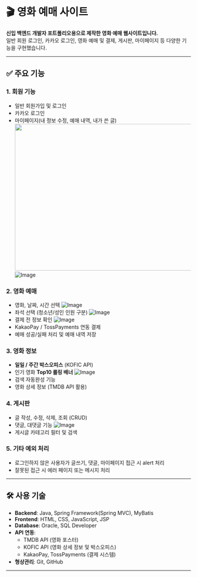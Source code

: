 # 🎬 영화 예매 사이트

**신입 백엔드 개발자 포트폴리오용으로 제작한 영화 예매 웹사이트입니다.**  
일반 회원 로그인, 카카오 로그인, 영화 예매 및 결제, 게시판, 마이페이지 등 다양한 기능을 구현했습니다.

---

## ✅ 주요 기능

### 1. **회원 기능**
- 일반 회원가입 및 로그인
- 카카오 로그인
- 마이페이지(내 정보 수정, 예매 내역, 내가 쓴 글)
  <img src="https://github.com/user-attachments/assets/5f4c286e-ae00-4da9-a495-bb7c64153999" width="1000" height="400">
  ![Image](https://github.com/user-attachments/assets/b87b9974-39df-4f9c-b925-dac34b0dee5f)

### 2. **영화 예매**
- 영화, 날짜, 시간 선택
  ![Image](https://github.com/user-attachments/assets/f3f37939-20e5-43e0-a580-128f7cb824ea)
- 좌석 선택 (청소년/성인 인원 구분)
  ![Image](https://github.com/user-attachments/assets/bdd516d6-32ac-4139-87cc-be1cdbf8313b)
- 결제 전 정보 확인
  ![Image](https://github.com/user-attachments/assets/7c0e1830-9773-4f05-b53c-d530c9042201)
- KakaoPay / TossPayments 연동 결제
- 예매 성공/실패 처리 및 예매 내역 저장

### 3. **영화 정보**
- **일일 / 주간 박스오피스** (KOFIC API)
- 인기 영화 **Top10 롤링 배너**
  ![Image](https://github.com/user-attachments/assets/dddfd085-6515-46e7-8aae-8fb3a6708b03)
- 검색 자동완성 기능
- 영화 상세 정보 (TMDB API 활용)

### 4. **게시판**
- 글 작성, 수정, 삭제, 조회 (CRUD)
- 댓글, 대댓글 기능
  ![Image](https://github.com/user-attachments/assets/385cea66-970f-44eb-a234-c870b2b092c7)
- 게시글 카테고리 필터 및 검색

### 5. **기타 예외 처리**
- 로그인하지 않은 사용자가 글쓰기, 댓글, 마이페이지 접근 시 alert 처리
- 잘못된 접근 시 에러 페이지 또는 메시지 처리

---

## 🛠 사용 기술

- **Backend**: Java, Spring Framework(Spring MVC), MyBatis  
- **Frontend**: HTML, CSS, JavaScript, JSP  
- **Database**: Oracle, SQL Developer
- **API 연동**:  
  - TMDB API (영화 포스터)  
  - KOFIC API (영화 상세 정보 및 박스오피스)  
  - KakaoPay, TossPayments (결제 시스템)  
- **형상관리**: Git, GitHub

---
